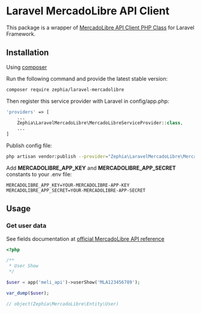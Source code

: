 # Laravel MercadoLibre API Client
This package is a wrapper of [MercadoLibre API Client PHP Class](https://github.com/zephia/mercadolibre) for Laravel Framework.

## Installation

Using [composer](http://getcomposer.org)

Run the following command and provide the latest stable version:

```bash
composer require zephia/laravel-mercadolibre
```

Then register this service provider with Laravel in config/app.php:

```php
'providers' => [
    ...
    Zephia\LaravelMercadoLibre\MercadoLibreServiceProvider::class,
    ...
]
```

Publish config file:

```bash
php artisan vendor:publish --provider="Zephia\LaravelMercadoLibre\MercadoLibreServiceProvider" --tag="config"
```

Add **MERCADOLIBRE_APP_KEY** and **MERCADOLIBRE_APP_SECRET** constants to your .env file:

```
MERCADOLIBRE_APP_KEY=YOUR-MERCADOLIBRE-APP-KEY
MERCADOLIBRE_APP_SECRET=YOUR-MERCADOLIBRE-APP-SECRET
```

## Usage
### Get user data

See fields documentation at [official MercadoLibre API reference](http://developers.mercadolibre.com/api-docs/)

```php
<?php

/**
 * User Show
 */

$user = app('meli_api')->userShow('MLA123456789');

var_dump($user);

// object(Zephia\MercadoLibre\Entity\User)